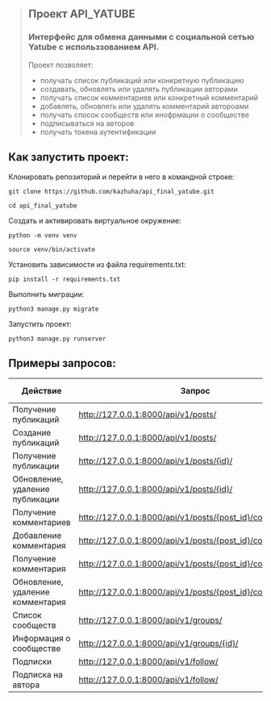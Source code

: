 > ## Проект API_YATUBE
> ### Интерфейс для обмена данными с социальной сетью Yatube с использзованием API.
> Проект позволяет:
> - получать список публикаций или конкретную публикацию
> - создавать, обновлять или удалять публикации авторами
> - получать список комментариев или конкретный комментарий
> - добавлять, обновлять или удалять комментарий автороами
> - получать спосок сообществ или инофрмации о сообществе
> - подписываться на авторов
> - получать токена аутентификации 

## Как запустить проект:
Клонировать репозиторий и перейти в него в командной строке:

```
git clone https://github.com/kazhuha/api_final_yatube.git
```
```
cd api_final_yatube
```
Создать и активировать виртуальное окружение:
```
python -m venv venv
```
```
source venv/bin/activate
```
Установить зависимости из файла requirements.txt:
```
pip install -r requirements.txt
```
Выполнить миграции:
```
python3 manage.py migrate
```
Запустить проект:
```
python3 manage.py runserver
```

## Примеры запросов:
| Действие  | Запрос |Тип запроса |
| ------------- | ------------- |------------- |
| Получение публикаций  | http://127.0.0.1:8000/api/v1/posts/ | GET |
| Создание публикаций | http://127.0.0.1:8000/api/v1/posts/ | POST |
| Получение публикации | http://127.0.0.1:8000/api/v1/posts/{id}/ | GET |
| Обновление, удаление публикации | http://127.0.0.1:8000/api/v1/posts/{id}/ | PUT, PATCH, DEL |
| Получение комментариев | http://127.0.0.1:8000/api/v1/posts/{post_id}/comments/ | GET |
| Добавление комментария | http://127.0.0.1:8000/api/v1/posts/{post_id}/comments/ | POST |
| Получение комментария | http://127.0.0.1:8000/api/v1/posts/{post_id}/comments/{id}/ | GET |
| Обновление, удаление комментария | http://127.0.0.1:8000/api/v1/posts/{post_id}/comments/{id}/ | PUT, PATCH, DEL |
| Список сообществ | http://127.0.0.1:8000/api/v1/groups/ | GET |
| Информация о сообществе | http://127.0.0.1:8000/api/v1/groups/{id}/ | GET |
| Подписки | http://127.0.0.1:8000/api/v1/follow/ | GET |
| Подписка на автора | http://127.0.0.1:8000/api/v1/follow/ | POST |






